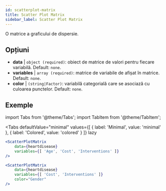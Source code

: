 ```yaml
---
id: scatterplot-matrix
title: Scatter Plot Matrix
sidebar_label: Scatter Plot Matrix
---
```


O matrice a graficului de dispersie.

## Opțiuni

* __data__ | `object (required)`: obiect de matrice de valori pentru fiecare variabilă. Default: `none`.
* __variables__ | `array (required)`: matrice de variabile de afișat în matrice. Default: `none`.
* __color__ | `(string|Factor)`: variabilă categorială care se asociază cu culoarea punctelor. Default: `none`.


## Exemple

import Tabs from '@theme/Tabs';
import TabItem from '@theme/TabItem';

<Tabs
    defaultValue="minimal"
    values={[
        { label: 'Minimal', value: 'minimal' },
        { label: 'Colored', value: 'colored' }
    ]}
    lazy
>

<TabItem value="minimal">

```jsx live
<ScatterPlotMatrix
    data={heartdisease} 
    variables={[ 'Age', 'Cost', 'Interventions' ]}
/>
```

</TabItem>

<TabItem value="colored">

```jsx live
<ScatterPlotMatrix
    data={heartdisease} 
    variables={[ 'Cost', 'Interventions' ]}
    color="Gender"
/>
```

</TabItem>

</Tabs>
